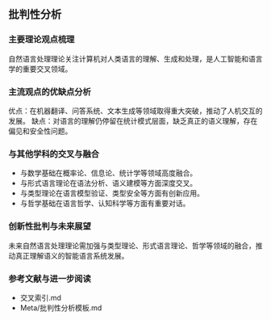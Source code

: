 ## 批判性分析

### 主要理论观点梳理

自然语言处理理论关注计算机对人类语言的理解、生成和处理，是人工智能和语言学的重要交叉领域。

### 主流观点的优缺点分析

优点：在机器翻译、问答系统、文本生成等领域取得重大突破，推动了人机交互的发展。
缺点：对语言的理解仍停留在统计模式层面，缺乏真正的语义理解，存在偏见和安全性问题。

### 与其他学科的交叉与融合

- 与数学基础在概率论、信息论、统计学等领域高度融合。
- 与形式语言理论在语法分析、语义建模等方面深度交叉。
- 与类型理论在语言模型验证、类型安全等方面有创新应用。
- 与哲学基础在语言哲学、认知科学等方面有重要对话。

### 创新性批判与未来展望

未来自然语言处理理论需加强与类型理论、形式语言理论、哲学等领域的融合，推动真正理解语义的智能语言系统发展。

### 参考文献与进一步阅读

- 交叉索引.md
- Meta/批判性分析模板.md
